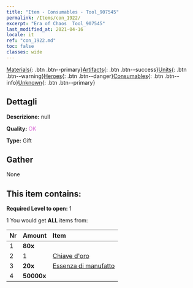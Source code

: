 ```yaml
---
title: "Item - Consumables - Tool_907545"
permalink: /Items/con_1922/
excerpt: "Era of Chaos  Tool_907545"
last_modified_at: 2021-04-16
locale: it
ref: "con_1922.md"
toc: false
classes: wide
---
```

 [Materials](/it/Items/){: .btn .btn--primary}[Artifacts](/it/Items/Artifacts/){: .btn .btn--success}[Units](/it/Items/Units/){: .btn .btn--warning}[Heroes](/it/Items/Heroes/){: .btn .btn--danger}[Consumables](/it/Items/Consumables/){: .btn .btn--info}[Unknown](/it/Items/Unknown/){: .btn .btn--primary}

## Dettagli
 **Descrizione:** null

 **Quality:** <span style="color: #DA70D6">OK</span>

 **Type:** Gift

## Gather

  None

## This item contains:

 **Required Level to open:** 1

 1 You would get **ALL** items  from:

  | Nr | Amount |     Item    |
  |:---|:-------|:------------|
  | 1 |  **80x** | <i class="fas fa-gem"/> |  | 
  | 2 | 1 | [Chiave d'oro](/it/Items/con_783/) |  | 
  | 3 |  **20x** | [Essenza di manufatto](/it/Items/con_905/) |  | 
  | 4 |  **50000x** | <i class="fas fa-coins"/> |  | 
